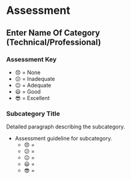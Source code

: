 # Assessment

## Enter Name Of Category (Technical/Professional)

### Assessment Key

* :disappointed: = None
* :confused: = Inadequate
* :neutral_face: = Adequate
* :smiley: = Good
* :sunglasses: = Excellent

### Subcategory Title

Detailed paragraph describing the subcategory.

* Assessment guideline for subcategory.
  * :disappointed: =
  * :confused: =
  * :neutral_face: =
  * :smiley: =
  * :sunglasses: =
